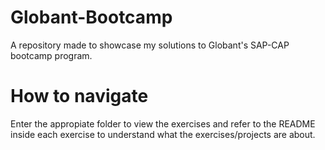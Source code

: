 # Globant-Bootcamp

A repository made to showcase my solutions to Globant's SAP-CAP bootcamp program.

# How to navigate

Enter the appropiate folder to view the exercises and refer to the README inside each exercise to understand what the exercises/projects are about.

